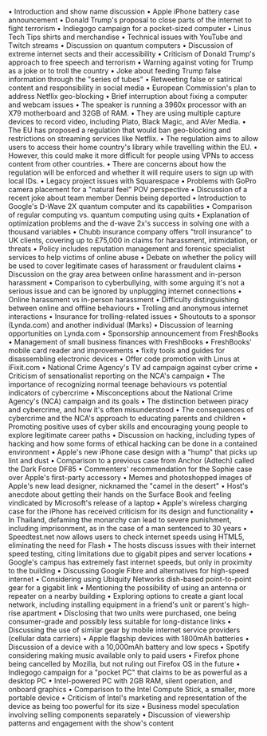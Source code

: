 • Introduction and show name discussion
• Apple iPhone battery case announcement
• Donald Trump's proposal to close parts of the internet to fight terrorism
• Indiegogo campaign for a pocket-sized computer
• Linus Tech Tips shirts and merchandise
• Technical issues with YouTube and Twitch streams
• Discussion on quantum computers
• Discussion of extreme internet sects and their accessibility
• Criticism of Donald Trump's approach to free speech and terrorism
• Warning against voting for Trump as a joke or to troll the country
• Joke about feeding Trump false information through the "series of tubes"
• Retweeting false or satirical content and responsibility in social media
• European Commission's plan to address Netflix geo-blocking
• Brief interruption about fixing a computer and webcam issues
• The speaker is running a 3960x processor with an X79 motherboard and 32GB of RAM.
• They are using multiple capture devices to record video, including Plato, Black Magic, and AVer Media.
• The EU has proposed a regulation that would ban geo-blocking and restrictions on streaming services like Netflix.
• The regulation aims to allow users to access their home country's library while travelling within the EU.
• However, this could make it more difficult for people using VPNs to access content from other countries.
• There are concerns about how the regulation will be enforced and whether it will require users to sign up with local IDs.
• Legacy project issues with Squarespace
• Problems with GoPro camera placement for a "natural feel" POV perspective
• Discussion of a recent joke about team member Dennis being deported
• Introduction to Google's D-Wave 2X quantum computer and its capabilities
• Comparison of regular computing vs. quantum computing using quits
• Explanation of optimization problems and the d-wave 2x's success in solving one with a thousand variables
• Chubb insurance company offers "troll insurance" to UK clients, covering up to £75,000 in claims for harassment, intimidation, or threats
• Policy includes reputation management and forensic specialist services to help victims of online abuse
• Debate on whether the policy will be used to cover legitimate cases of harassment or fraudulent claims
• Discussion on the gray area between online harassment and in-person harassment
• Comparison to cyberbullying, with some arguing it's not a serious issue and can be ignored by unplugging internet connections
• Online harassment vs in-person harassment
• Difficulty distinguishing between online and offline behaviours
• Trolling and anonymous internet interactions
• Insurance for trolling-related issues
• Shoutouts to a sponsor (Lynda.com) and another individual (Marks)
• Discussion of learning opportunities on Lynda.com
• Sponsorship announcement from FreshBooks
• Management of small business finances with FreshBooks
• FreshBooks' mobile card reader and improvements
• fixity tools and guides for disassembling electronic devices
• Offer code promotion with Linus at iFixit.com
• National Crime Agency's TV ad campaign against cyber crime
• Criticism of sensationalist reporting on the NCA's campaign
• The importance of recognizing normal teenage behaviours vs potential indicators of cybercrime
• Misconceptions about the National Crime Agency's (NCA) campaign and its goals
• The distinction between piracy and cybercrime, and how it's often misunderstood
• The consequences of cybercrime and the NCA's approach to educating parents and children
• Promoting positive uses of cyber skills and encouraging young people to explore legitimate career paths
• Discussion on hacking, including types of hacking and how some forms of ethical hacking can be done in a contained environment
• Apple's new iPhone case design with a "hump" that picks up lint and dust
• Comparison to a previous case from Anchor (Adtech) called the Dark Force DF85
• Commenters' recommendation for the Sophie case over Apple's first-party accessory
• Memes and photoshopped images of Apple's new lead designer, nicknamed the "camel in the desert"
• Host's anecdote about getting their hands on the Surface Book and feeling vindicated by Microsoft's release of a laptop
• Apple's wireless charging case for the iPhone has received criticism for its design and functionality
• In Thailand, defaming the monarchy can lead to severe punishment, including imprisonment, as in the case of a man sentenced to 30 years
• Speedtest.net now allows users to check internet speeds using HTML5, eliminating the need for Flash
• The hosts discuss issues with their internet speed testing, citing limitations due to gigabit pipes and server locations
• Google's campus has extremely fast internet speeds, but only in proximity to the building
• Discussing Google Fibre and alternatives for high-speed internet
• Considering using Ubiquity Networks dish-based point-to-point gear for a gigabit link
• Mentioning the possibility of using an antenna or repeater on a nearby building
• Exploring options to create a giant local network, including installing equipment in a friend's unit or parent's high-rise apartment
• Disclosing that two units were purchased, one being consumer-grade and possibly less suitable for long-distance links
• Discussing the use of similar gear by mobile internet service providers (cellular data carriers)
• Apple flagship devices with 1800mAh batteries
• Discussion of a device with a 10,000mAh battery and low specs
• Spotify considering making music available only to paid users
• Firefox phone being cancelled by Mozilla, but not ruling out Firefox OS in the future
• Indiegogo campaign for a "pocket PC" that claims to be as powerful as a desktop PC
• Intel-powered PC with 2GB RAM, silent operation, and onboard graphics
• Comparison to the Intel Compute Stick, a smaller, more portable device
• Criticism of Intel's marketing and representation of the device as being too powerful for its size
• Business model speculation involving selling components separately
• Discussion of viewership patterns and engagement with the show's content